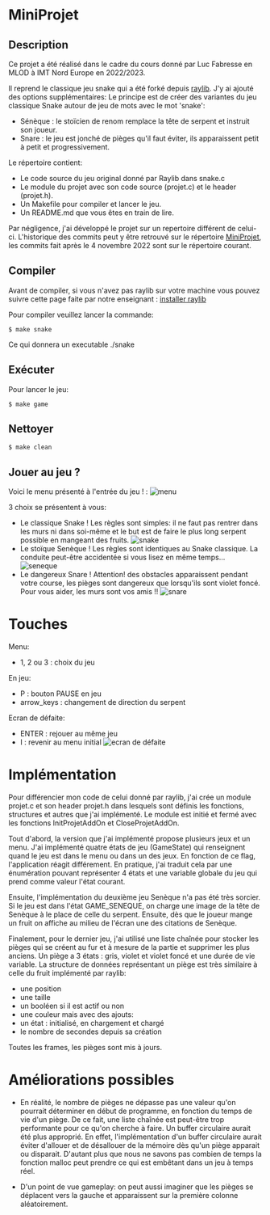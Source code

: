# MiniProjet

## Description

Ce projet a été réalisé dans le cadre du cours donné par Luc Fabresse en MLOD à IMT Nord Europe en 2022/2023.

Il reprend le classique jeu snake qui a été forké depuis [raylib](https://raylib.com). J'y ai ajouté des options supplémentaires: 
Le principe est de créer des variantes du jeu classique Snake autour de jeu de mots avec le mot 'snake':
* Sénèque : le stoïcien de renom remplace la tête de serpent et instruit son joueur.
* Snare : le jeu est jonché de pièges qu'il faut éviter, ils apparaissent petit à petit et progressivement.

Le répertoire contient:
* Le code source du jeu original donné par Raylib dans snake.c
* Le module du projet avec son code source (projet.c) et le header (projet.h). 
* Un Makefile pour compiler et lancer le jeu.
* Un README.md que vous êtes en train de lire. 

Par négligence, j'ai développé le projet sur un repertoire différent de celui-ci. L'historique des commits peut y être retrouvé sur le répertoire [MiniProjet](https://github.com/IMTEmil/MiniProjet), les commits fait après le 4 novembre 2022 sont sur le répertoire courant.

## Compiler 

Avant de compiler, si vous n'avez pas raylib sur votre machine vous pouvez suivre cette page faite par notre enseignant : [installer raylib](https://github.com/LucFabresse/mlod-algoc-sujets/blob/main/MiniProjet/HOW_TO_Raylib.md)

Pour compiler veuillez lancer la commande: 
```
$ make snake
```
Ce qui donnera un executable ./snake

## Exécuter 
Pour lancer le jeu: 
```
$ make game
```

## Nettoyer
```
$ make clean
```

## Jouer au jeu ?

Voici le menu présenté à l'entrée du jeu ! :
![menu](https://raw.github.com/IMTEmil/MLODAlgoC/master/MiniProjet/assets/Menu_du_jeu.png)

3 choix se présentent à vous: 
* Le classique Snake ! Les règles sont simples: il ne faut pas rentrer dans les murs ni dans soi-même et le but est de faire le plus long serpent possible en mangeant des fruits.
![snake](https://raw.github.com/IMTEmil/MLODAlgoC/master/MiniProjet/assets/Snake.png)
* Le stoïque Senèque ! Les règles sont identiques au Snake classique. La conduite peut-être accidentée si vous lisez en même temps...
![seneque](https://raw.github.com/IMTEmil/MLODAlgoC/master/MiniProjet/assets/Seneque.png)
* Le dangereux Snare ! Attention! des obstacles apparaissent pendant votre course, les pièges sont dangereux que lorsqu'ils sont violet foncé. Pour vous aider, les murs sont vos amis !!
![snare](https://raw.github.com/IMTEmil/MLODAlgoC/master/MiniProjet/assets/Snare.png)

# Touches 

Menu: 
- 1, 2 ou 3 : choix du jeu

En jeu:
- P : bouton PAUSE en jeu
- arrow_keys : changement de direction du serpent

Ecran de défaite: 
- ENTER : rejouer au même jeu
- I : revenir au menu initial
![ecran de défaite](https://raw.github.com/IMTEmil/MLODAlgoC/master/MiniProjet/assets/Ecran_defaite.png)

# Implémentation

Pour différencier mon code de celui donné par raylib, j'ai crée un module projet.c et son header projet.h dans lesquels sont définis les fonctions, structures et autres que j'ai implémenté. Le module est initié et fermé avec les fonctions InitProjetAddOn et CloseProjetAddOn.

Tout d'abord, la version que j'ai implémenté propose plusieurs jeux et un menu. J'ai implémenté quatre états de jeu (GameState) qui renseignent quand le jeu est dans le menu ou dans un des jeux. En fonction de ce flag, l'application réagit différement. 
En pratique, j'ai traduit cela par une énumération pouvant représenter 4 états et une variable globale du jeu qui prend comme valeur l'état courant.

Ensuite, l'implémentation du deuxième jeu Senèque n'a pas été très sorcier. Si le jeu est dans l'état GAME_SENEQUE, on charge une image de la tête de Senèque à le place de celle du serpent. Ensuite, dès que le joueur mange un fruit on affiche au milieu de l'écran une des citations de Senèque.

Finalement, pour le dernier jeu, j'ai utilisé une liste chaînée pour stocker les pièges qui se créent au fur et à mesure de la partie et supprimer les plus anciens. Un piège a 3 états : gris, violet et violet foncé et une durée de vie variable. La structure de données représentant un piège est très similaire à celle du fruit implémenté par raylib: 
- une position
- une taille 
- un booléen si il est actif ou non
- une couleur
mais avec des ajouts: 
- un état : initialisé, en chargement et chargé
- le nombre de secondes depuis sa création

Toutes les frames, les pièges sont mis à jours. 

# Améliorations possibles

* En réalité, le nombre de pièges ne dépasse pas une valeur qu'on pourrait déterminer en début de programme, en fonction du temps de vie d'un piège. De ce fait, une liste chaînée est peut-être trop performante pour ce qu'on cherche à faire. Un buffer circulaire aurait été plus approprié. En effet, l'implémentation d'un buffer circulaire aurait éviter d'allouer et de désallouer de la mémoire dès qu'un piège apparait ou disparait. D'autant plus que nous ne savons pas combien de temps la fonction malloc peut prendre ce qui est embêtant dans un jeu à temps réel.

* D'un point de vue gameplay: on peut aussi imaginer que les pièges se déplacent vers la gauche et apparaissent sur la première colonne aléatoirement.